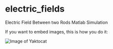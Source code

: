 # electric_fields
Electric Field Between two Rods Matlab Simulation

If you want to embed images, this is how you do it:

![Image of Yaktocat](https://octodex.github.com/images/yaktocat.png)
